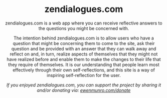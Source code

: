 <h1 align="center">zendialogues.com</h1>

<p align="center">zendialogues.com is a web app where you can receive reflective answers to the questions you might be concerned with.</p>

<p align="center">The intention behind zendialogues.com is to allow users who have a question that might be concerning them to come to the site, ask their question and be provided with an answer that they can walk away and reflect on and, in turn, realize aspects of themselves that they might not have realized before and enable them to make the changes to their life that they require of themselves. It is our understanding that people learn most effectively through their own self-reflections, and this site is a way of inspiring self-reflection for the user.</p>

<p align="center"><i>If you enjoyed zendialogues.com, you can support the project by sharing it and/or donating via: <a href="https://ewenmunro.com/donate">ewenmunro.com/donate<a></i></p>
